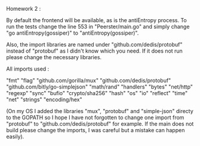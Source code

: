 Homework 2 :

By default the frontend will be available, as is the antiEntropy process. To run the tests change the line 553 in "Peerster/main.go" and simply change "go antiEntropy(gossiper)" to "antiEntropy(gossiper)".

Also, the import libraries are named under "github.com/dedis/protobuf" instead of "protobuf" as I didn't know which you need. If it does not run please change the necessary libraries.

All imports used :

"fmt"
"flag"
"github.com/gorilla/mux"
"github.com/dedis/protobuf"
"github.com/bitly/go-simplejson"
"math/rand"
"handlers"
"bytes"
"net/http"
"regexp"
"sync"
"bufio"
"crypto/sha256"
"hash"
"os"
"io"
"reflect"
"time"
"net"
"strings"
"encoding/hex"

(On my OS I added the libraries "mux", "protobuf" and "simple-json" directy to the GOPATH so I hope I have not forgotten to change one import from "protobuf" to "github.com/dedis/protobuf" for example. If the main does not build please change the imports, I was careful but a mistake can happen easily).
